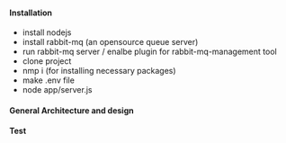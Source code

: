 #### Installation
* install nodejs
* install rabbit-mq (an opensource queue server)
* run rabbit-mq server / enalbe plugin for rabbit-mq-management tool
* clone project 
* nmp i (for installing necessary packages)
* make .env file
* node app/server.js 


#### General Architecture and design



#### Test

